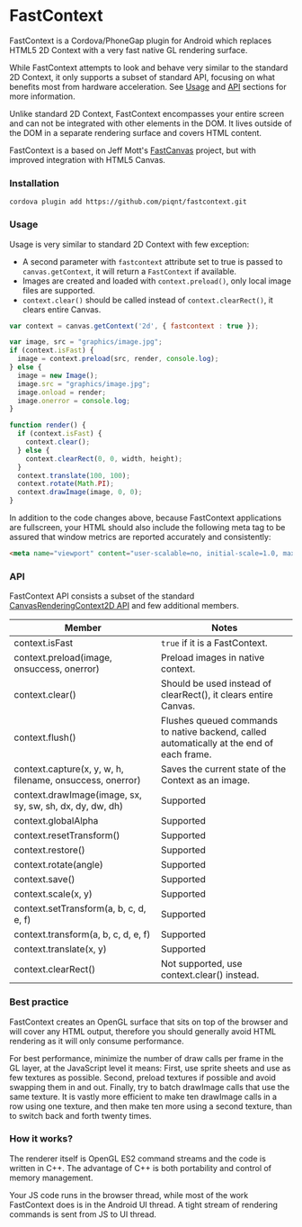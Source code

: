 # FastContext

FastContext is a Cordova/PhoneGap plugin for Android which replaces HTML5 2D Context with a very fast native GL rendering surface.

While FastContext attempts to look and behave very similar to the standard 2D Context, it only supports a subset of standard API, focusing on what benefits most from hardware acceleration. See [Usage](#usage) and [API](#api) sections for more information.

Unlike standard 2D Context, FastContext encompasses your entire screen and can not be integrated with other elements in the DOM. It lives outside of the DOM in a separate rendering surface and covers HTML content.

FastContext is a based on Jeff Mott's [FastCanvas](https://github.com/phonegap/phonegap-plugin-fast-canvas) project, but with improved integration with HTML5 Canvas.

### Installation

```
cordova plugin add https://github.com/piqnt/fastcontext.git
```

### Usage

Usage is very similar to standard 2D Context with few exception:

* A second parameter with `fastcontext` attribute set to true is passed to `canvas.getContext`, it will return a `FastContext` if available.
* Images are created and loaded with `context.preload()`, only local image files are supported.
* `context.clear()` should be called instead of `context.clearRect()`, it clears entire Canvas.

```javascript
var context = canvas.getContext('2d', { fastcontext : true });

var image, src = "graphics/image.jpg";
if (context.isFast) {
  image = context.preload(src, render, console.log);
} else {
  image = new Image();
  image.src = "graphics/image.jpg";
  image.onload = render;
  image.onerror = console.log;
}

function render() {
  if (context.isFast) {
    context.clear();
  } else {
    context.clearRect(0, 0, width, height);
  }
  context.translate(100, 100);
  context.rotate(Math.PI);
  context.drawImage(image, 0, 0);
}
```

In addition to the code changes above, because FastContext applications are fullscreen, your HTML should also include the following meta tag to be assured that window metrics are reported accurately and consistently:

```html
<meta name="viewport" content="user-scalable=no, initial-scale=1.0, maximum-scale=1.0, minimum-scale=1.0, width=device-width, height=device-height" />
```

### API

FastContext API consists a subset of the standard [CanvasRenderingContext2D API](http://www.whatwg.org/specs/web-apps/current-work/multipage/the-canvas-element.html#canvasrenderingcontext2d) and few additional members.

| Member | Notes |
| ------ | ----- |
| context.isFast | `true` if it is a FastContext. |
| context.preload(image, onsuccess, onerror) | Preload images in native context. |
| context.clear() | Should be used instead of clearRect(), it clears entire Canvas. |
| context.flush() | Flushes queued commands to native backend, called automatically at the end of each frame. |
| context.capture(x, y, w, h, filename, onsuccess, onerror) | Saves the current state of the Context as an image. |
| context.drawImage(image, sx, sy, sw, sh, dx, dy, dw, dh) | Supported |
| context.globalAlpha | Supported |
| context.resetTransform() | Supported |
| context.restore() | Supported |
| context.rotate(angle) | Supported |
| context.save() | Supported |
| context.scale(x, y) | Supported |
| context.setTransform(a, b, c, d, e, f) | Supported |
| context.transform(a, b, c, d, e, f) | Supported |
| context.translate(x, y) | Supported |
| context.clearRect() | Not supported, use context.clear() instead. |

### Best practice

FastContext creates an OpenGL surface that sits on top of the browser and will cover any HTML output, therefore you should generally avoid HTML rendering as it will only consume performance.

For best performance, minimize the number of draw calls per frame in the GL layer, at the JavaScript level it means: First, use sprite sheets and use as few textures as possible. Second, preload textures if possible and avoid swapping them in and out. Finally, try to batch drawImage calls that use the same texture. It is vastly more efficient to make ten drawImage calls in a row using one texture, and then make ten more using a second texture, than to switch back and forth twenty times.

### How it works?

The renderer itself is OpenGL ES2 command streams and the code is written in C++. The advantage of C++ is both portability and control of memory management.

Your JS code runs in the browser thread, while most of the work FastContext does is in the Android UI thread. A tight stream of rendering commands is sent from JS to UI thread.
